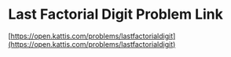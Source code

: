 # Last Factorial Digit Problem Link
[https://open.kattis.com/problems/lastfactorialdigit](https://open.kattis.com/problems/lastfactorialdigit)